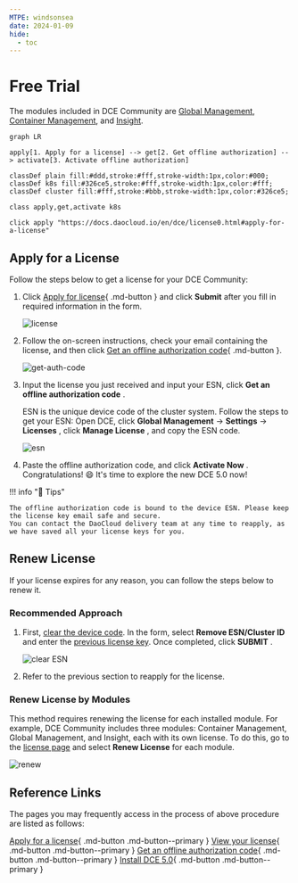 ```yaml
---
MTPE: windsonsea
date: 2024-01-09
hide:
  - toc
---
```


# Free Trial

The modules included in DCE Community are [Global Management](../ghippo/intro/index.md),
[Container Management](../kpanda/intro/index.md), and [Insight](../insight/intro/index.md).

```mermaid
graph LR

apply[1. Apply for a license] --> get[2. Get offline authorization] --> activate[3. Activate offline authorization]

classDef plain fill:#ddd,stroke:#fff,stroke-width:1px,color:#000;
classDef k8s fill:#326ce5,stroke:#fff,stroke-width:1px,color:#fff;
classDef cluster fill:#fff,stroke:#bbb,stroke-width:1px,color:#326ce5;

class apply,get,activate k8s

click apply "https://docs.daocloud.io/en/dce/license0.html#apply-for-a-license"
```

## Apply for a License

Follow the steps below to get a license for your DCE Community:

1. Click [Apply for license](https://qingflow.com/f/58604bf8){ .md-button } and click __Submit__ after you fill in required information in the form.

    ![license](https://docs.daocloud.io/daocloud-docs-images/docs/en/docs/dce/images/license011.png)

2. Follow the on-screen instructions, check your email containing the license, and then click [Get an offline authorization code](https://license.daocloud.io/dce5-license){ .md-button }.

    ![get-auth-code](https://docs.daocloud.io/daocloud-docs-images/docs/en/docs/dce/images/license012.png)

3. Input the license you just received and input your ESN, click __Get an offline authorization code__ .

    ESN is the unique device code of the cluster system.
    Follow the steps to get your ESN: Open DCE, click __Global Management__ -> __Settings__ -> __Licenses__ , click __Manage License__ , and copy the ESN code.

    ![esn](https://docs.daocloud.io/daocloud-docs-images/docs/en/docs/dce/images/license02.png)

4. Paste the offline authorization code, and click __Activate Now__ . Congratulations! :smile: It's time to explore the new DCE 5.0 now!

!!! info "📢 Tips"

    The offline authorization code is bound to the device ESN. Please keep the license key email safe and secure.
    You can contact the DaoCloud delivery team at any time to reapply, as we have saved all your license keys for you.

## Renew License

If your license expires for any reason, you can follow the steps below to renew it.

### Recommended Approach

1. First, [clear the device code](https://qingflow.com/f/58604bf8). In the form, select __Remove ESN/Cluster ID__ and enter the [previous license key](https://license.daocloud.io/dce5-licenses). Once completed, click __SUBMIT__ .

    ![clear ESN](https://docs.daocloud.io/daocloud-docs-images/docs/en/docs/dce/images/esn.png)

2. Refer to the previous section to reapply for the license.

### Renew License by Modules

This method requires renewing the license for each installed module.
For example, DCE Community includes three modules: Container Management, Global Management, and Insight, each with its own license.
To do this, go to the [license page](https://qingflow.com/f/58604bf8) and select __Renew License__ for each module.

![renew](https://docs.daocloud.io/daocloud-docs-images/docs/en/docs/dce/images/extend.png)

## Reference Links

The pages you may frequently access in the process of above procedure are listed as follows:

[Apply for a license](https://qingflow.com/f/58604bf8){ .md-button .md-button--primary }
[View your license](https://license.daocloud.io/dce5-licenses){ .md-button .md-button--primary }
[Get an offline authorization code](https://license.daocloud.io/dce5-license){ .md-button .md-button--primary }
[Install DCE 5.0](../install/index.md){ .md-button .md-button--primary }
